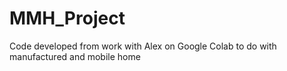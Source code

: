 # MMH_Project
Code developed from work with Alex on Google Colab to do with manufactured and mobile home 
